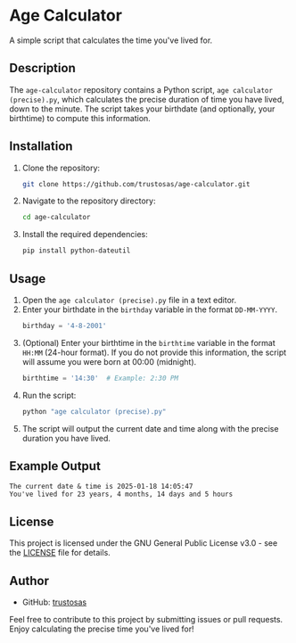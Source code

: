 # Age Calculator

A simple script that calculates the time you've lived for.

## Description

The `age-calculator` repository contains a Python script, `age calculator (precise).py`, which calculates the precise duration of time you have lived, down to the minute. The script takes your birthdate (and optionally, your birthtime) to compute this information.

## Installation

1. Clone the repository:
    ```sh
    git clone https://github.com/trustosas/age-calculator.git
    ```
2. Navigate to the repository directory:
    ```sh
    cd age-calculator
    ```
3. Install the required dependencies:
    ```sh
    pip install python-dateutil
    ```

## Usage

1. Open the `age calculator (precise).py` file in a text editor.
2. Enter your birthdate in the `birthday` variable in the format `DD-MM-YYYY`.
    ```python
    birthday = '4-8-2001'
    ```
3. (Optional) Enter your birthtime in the `birthtime` variable in the format `HH:MM` (24-hour format). If you do not provide this information, the script will assume you were born at 00:00 (midnight).
    ```python
    birthtime = '14:30'  # Example: 2:30 PM
    ```
4. Run the script:
    ```sh
    python "age calculator (precise).py"
    ```
5. The script will output the current date and time along with the precise duration you have lived.

## Example Output
```
The current date & time is 2025-01-18 14:05:47
You've lived for 23 years, 4 months, 14 days and 5 hours
```

## License

This project is licensed under the GNU General Public License v3.0 - see the [LICENSE](https://github.com/trustosas/age-calculator/blob/main/LICENSE) file for details.

## Author

- GitHub: [trustosas](https://github.com/trustosas)

Feel free to contribute to this project by submitting issues or pull requests. Enjoy calculating the precise time you've lived for!
